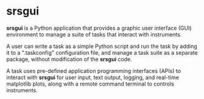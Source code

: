 # srsgui

**srsgui** is a Python application that provides a graphic user interface 
(GUI) environment to manage a suite of tasks that interact with instruments. 

A user can write a task as a simple Python script and run the task 
by adding it to a ".taskconfig" configuration file, 
and manage a task suite as a separate package, without 
modification of the **srsgui** code.

A task uses pre-defined application programming interfaces (APIs) 
to interact with **srsgui** for user input, text output, logging, 
and real-time matplotlib plots, along with a remote command terminal 
to controls instruments.

